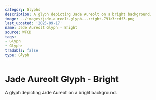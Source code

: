 ```yaml
---
category: Glyphs
description: A glyph depicting Jade Aureolt on a bright background.
image: ../images/jade-aureolt-glyph---bright-791e3ccdf3.png
last_updated: '2025-09-17'
name: Jade Aureolt Glyph - Bright
source: WFCD
tags:
- Glyph
- Glyphs
tradable: false
type: Glyph
---
```


# Jade Aureolt Glyph - Bright

A glyph depicting Jade Aureolt on a bright background.


